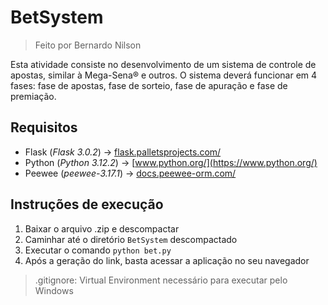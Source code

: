 # BetSystem
> Feito por Bernardo Nilson

Esta atividade consiste no desenvolvimento de um sistema de controle de apostas, similar à Mega-Sena® e outros. O sistema deverá funcionar em 4 fases: fase de apostas, fase de sorteio, fase de apuração e fase de premiação. 

## Requisitos
- Flask (*Flask 3.0.2*) -> [flask.palletsprojects.com/](https://flask.palletsprojects.com/en/3.0.x/)
- Python (*Python 3.12.2*) -> [www.python.org/](https://www.python.org/)
- Peewee (*peewee-3.17.1*) -> [docs.peewee-orm.com/](https://docs.peewee-orm.com/en/latest/)

## Instruções de execução

1. Baixar o arquivo .zip e descompactar
2. Caminhar até o diretório `BetSystem` descompactado
3. Executar o comando `python bet.py`
4. Após a geração do link, basta acessar a aplicação no seu navegador

>.gitignore: Virtual Environment necessário para executar pelo Windows